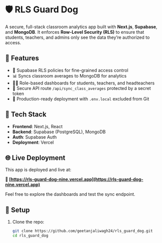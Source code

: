 # 🛡️ RLS Guard Dog

A secure, full-stack classroom analytics app built with **Next.js**, **Supabase**, and **MongoDB**. It enforces **Row-Level Security (RLS)** to ensure that students, teachers, and admins only see the data they’re authorized to access.

## 🚀 Features

- 🔐 Supabase RLS policies for fine-grained access control
- 📊 Syncs classroom averages to MongoDB for analytics
- 👨‍🏫 Role-based dashboards for students, teachers, and headteachers
- 🧠 Secure API route `/api/sync_class_averages` protected by a secret token
- 🧼 Production-ready deployment with `.env.local` excluded from Git

## 🧰 Tech Stack

- **Frontend**: Next.js, React
- **Backend**: Supabase (PostgreSQL), MongoDB
- **Auth**: Supabase Auth
- **Deployment**: Vercel

## 🌐 Live Deployment

This app is deployed and live at:

**🔗 [https://rls-guard-dog-nine.vercel.app](https://rls-guard-dog-nine.vercel.app)**

Feel free to explore the dashboards and test the sync endpoint.

## 🔧 Setup

1. Clone the repo:
   ```bash
   git clone https://github.com/geetanjaliwagh24/rls_guard_dog.git
   cd rls_guard_dog
